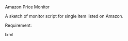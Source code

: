 Amazon Price Monitor

A sketch of monitor script for single item listed on Amazon.

Requirement:

lxml